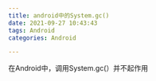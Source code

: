 ```yaml
---
title: android中的System.gc()
date: 2021-09-27 10:43:43
tags: Android
categories: Android

---
```


在Android中，调用System.gc(）并不起作用
